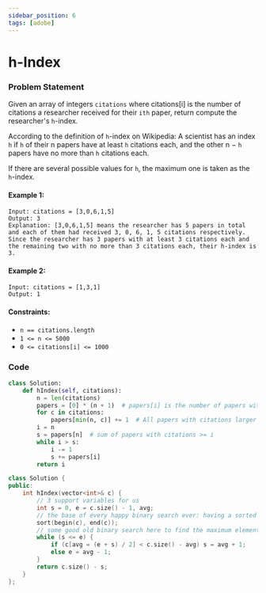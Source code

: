 ```yaml
---
sidebar_position: 6
tags: [adobe]
---
```


# h-Index

### Problem Statement

Given an array of integers `citations` where citations[i] is the number of citations a researcher received for their `ith` paper, return compute the researcher's `h`-index.

According to the definition of `h`-index on Wikipedia: A scientist has an index `h` if `h` of their n papers have at least `h` citations each, and the other n − `h` papers have no more than `h` citations each.

If there are several possible values for `h`, the maximum one is taken as the `h`-index.

#### Example 1:

```
Input: citations = [3,0,6,1,5]
Output: 3
Explanation: [3,0,6,1,5] means the researcher has 5 papers in total and each of them had received 3, 0, 6, 1, 5 citations respectively.
Since the researcher has 3 papers with at least 3 citations each and the remaining two with no more than 3 citations each, their h-index is 3.
```

#### Example 2:

```
Input: citations = [1,3,1]
Output: 1
```

#### Constraints:

- `n == citations.length`
- `1 <= n <= 5000`
- `0 <= citations[i] <= 1000`

### Code

```python title="Python Code"
class Solution:
    def hIndex(self, citations):
        n = len(citations)
        papers = [0] * (n + 1)  # papers[i] is the number of papers with i citations.
        for c in citations:
            papers[min(n, c)] += 1  # All papers with citations larger than n is count as n.
        i = n
        s = papers[n]  # sum of papers with citations >= i
        while i > s:
            i -= 1
            s += papers[i]
        return i


```

```cpp title="C++"
class Solution {
public:
    int hIndex(vector<int>& c) {
        // 3 support variables for us
        int s = 0, e = c.size() - 1, avg;
        // the base of every happy binary search ever: having a sorted dataset
        sort(begin(c), end(c));
        // some good old binary search here to find the maximum element meeting the conditions
        while (s <= e) {
            if (c[avg = (e + s) / 2] < c.size() - avg) s = avg + 1;
            else e = avg - 1;
        }
        return c.size() - s;
    }
};

```

